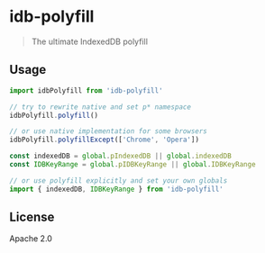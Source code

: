 # idb-polyfill

> The ultimate IndexedDB polyfill

## Usage

```js
import idbPolyfill from 'idb-polyfill'

// try to rewrite native and set p* namespace
idbPolyfill.polyfill()

// or use native implementation for some browsers
idbPolyfill.polyfillExcept(['Chrome', 'Opera'])

const indexedDB = global.pIndexedDB || global.indexedDB
const IDBKeyRange = global.pIDBKeyRange || global.IDBKeyRange

// or use polyfill explicitly and set your own globals
import { indexedDB, IDBKeyRange } from 'idb-polyfill'
```

## License

Apache 2.0
